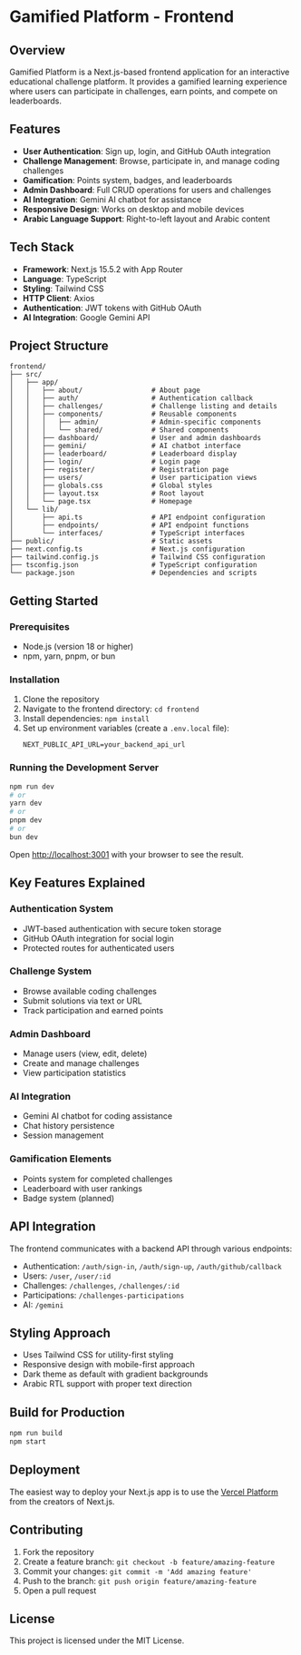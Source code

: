 # Gamified Platform - Frontend

## Overview

Gamified Platform is a Next.js-based frontend application for an interactive educational challenge platform. It provides a gamified learning experience where users can participate in challenges, earn points, and compete on leaderboards.

## Features

- **User Authentication**: Sign up, login, and GitHub OAuth integration
- **Challenge Management**: Browse, participate in, and manage coding challenges
- **Gamification**: Points system, badges, and leaderboards
- **Admin Dashboard**: Full CRUD operations for users and challenges
- **AI Integration**: Gemini AI chatbot for assistance
- **Responsive Design**: Works on desktop and mobile devices
- **Arabic Language Support**: Right-to-left layout and Arabic content

## Tech Stack

- **Framework**: Next.js 15.5.2 with App Router
- **Language**: TypeScript
- **Styling**: Tailwind CSS
- **HTTP Client**: Axios
- **Authentication**: JWT tokens with GitHub OAuth
- **AI Integration**: Google Gemini API

## Project Structure

```
frontend/
├── src/
│   ├── app/
│   │   ├── about/                 # About page
│   │   ├── auth/                  # Authentication callback
│   │   ├── challenges/            # Challenge listing and details
│   │   ├── components/            # Reusable components
│   │   │   ├── admin/             # Admin-specific components
│   │   │   └── shared/            # Shared components
│   │   ├── dashboard/             # User and admin dashboards
│   │   ├── gemini/                # AI chatbot interface
│   │   ├── leaderboard/           # Leaderboard display
│   │   ├── login/                 # Login page
│   │   ├── register/              # Registration page
│   │   ├── users/                 # User participation views
│   │   ├── globals.css            # Global styles
│   │   ├── layout.tsx             # Root layout
│   │   └── page.tsx               # Homepage
│   └── lib/
│       ├── api.ts                 # API endpoint configuration
│       ├── endpoints/             # API endpoint functions
│       └── interfaces/            # TypeScript interfaces
├── public/                        # Static assets
├── next.config.ts                 # Next.js configuration
├── tailwind.config.js             # Tailwind CSS configuration
├── tsconfig.json                  # TypeScript configuration
└── package.json                   # Dependencies and scripts
```

## Getting Started

### Prerequisites

- Node.js (version 18 or higher)
- npm, yarn, pnpm, or bun

### Installation

1. Clone the repository
2. Navigate to the frontend directory: `cd frontend`
3. Install dependencies: `npm install`
4. Set up environment variables (create a `.env.local` file):
   ```
   NEXT_PUBLIC_API_URL=your_backend_api_url
   ```

### Running the Development Server

```bash
npm run dev
# or
yarn dev
# or
pnpm dev
# or
bun dev
```

Open [http://localhost:3001](http://localhost:3001) with your browser to see the result.

## Key Features Explained

### Authentication System

- JWT-based authentication with secure token storage
- GitHub OAuth integration for social login
- Protected routes for authenticated users

### Challenge System

- Browse available coding challenges
- Submit solutions via text or URL
- Track participation and earned points

### Admin Dashboard

- Manage users (view, edit, delete)
- Create and manage challenges
- View participation statistics

### AI Integration

- Gemini AI chatbot for coding assistance
- Chat history persistence
- Session management

### Gamification Elements

- Points system for completed challenges
- Leaderboard with user rankings
- Badge system (planned)

## API Integration

The frontend communicates with a backend API through various endpoints:

- Authentication: `/auth/sign-in`, `/auth/sign-up`, `/auth/github/callback`
- Users: `/user`, `/user/:id`
- Challenges: `/challenges`, `/challenges/:id`
- Participations: `/challenges-participations`
- AI: `/gemini`

## Styling Approach

- Uses Tailwind CSS for utility-first styling
- Responsive design with mobile-first approach
- Dark theme as default with gradient backgrounds
- Arabic RTL support with proper text direction

## Build for Production

```bash
npm run build
npm start
```

## Deployment

The easiest way to deploy your Next.js app is to use the [Vercel Platform](https://vercel.com/new) from the creators of Next.js.

## Contributing

1. Fork the repository
2. Create a feature branch: `git checkout -b feature/amazing-feature`
3. Commit your changes: `git commit -m 'Add amazing feature'`
4. Push to the branch: `git push origin feature/amazing-feature`
5. Open a pull request

## License

This project is licensed under the MIT License.
